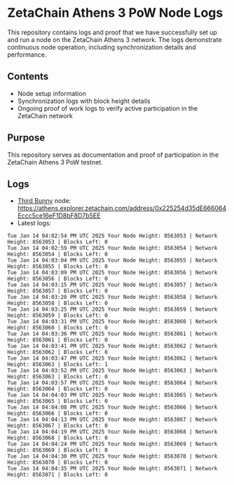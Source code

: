 # ZetaChain Athens 3 PoW Node Logs
This repository contains logs and proof that we have successfully set up and run a node on the ZetaChain Athens 3 network. The logs demonstrate continuous node operation, including synchronization details and performance.

## Contents
- Node setup information
- Synchronization logs with block height details
- Ongoing proof of work logs to verify active participation in the ZetaChain network

## Purpose
This repository serves as documentation and proof of participation in the ZetaChain Athens 3 PoW testnet.

## Logs

- [Third Bunny](https://thirdbunny.xyz/) node: https://athens.explorer.zetachain.com/address/0x225254d35dE666064Eccc5ce16eF1D8bF8D7b5EE
- Latest logs:
```
Tue Jan 14 04:02:54 PM UTC 2025 Your Node Height: 8563053 | Network Height: 8563053 | Blocks Left: 0
Tue Jan 14 04:02:59 PM UTC 2025 Your Node Height: 8563054 | Network Height: 8563054 | Blocks Left: 0
Tue Jan 14 04:03:04 PM UTC 2025 Your Node Height: 8563055 | Network Height: 8563055 | Blocks Left: 0
Tue Jan 14 04:03:09 PM UTC 2025 Your Node Height: 8563056 | Network Height: 8563056 | Blocks Left: 0
Tue Jan 14 04:03:15 PM UTC 2025 Your Node Height: 8563057 | Network Height: 8563057 | Blocks Left: 0
Tue Jan 14 04:03:20 PM UTC 2025 Your Node Height: 8563058 | Network Height: 8563058 | Blocks Left: 0
Tue Jan 14 04:03:25 PM UTC 2025 Your Node Height: 8563059 | Network Height: 8563059 | Blocks Left: 0
Tue Jan 14 04:03:31 PM UTC 2025 Your Node Height: 8563060 | Network Height: 8563060 | Blocks Left: 0
Tue Jan 14 04:03:36 PM UTC 2025 Your Node Height: 8563061 | Network Height: 8563061 | Blocks Left: 0
Tue Jan 14 04:03:41 PM UTC 2025 Your Node Height: 8563062 | Network Height: 8563062 | Blocks Left: 0
Tue Jan 14 04:03:47 PM UTC 2025 Your Node Height: 8563062 | Network Height: 8563063 | Blocks Left: 1
Tue Jan 14 04:03:52 PM UTC 2025 Your Node Height: 8563063 | Network Height: 8563063 | Blocks Left: 0
Tue Jan 14 04:03:57 PM UTC 2025 Your Node Height: 8563064 | Network Height: 8563064 | Blocks Left: 0
Tue Jan 14 04:04:03 PM UTC 2025 Your Node Height: 8563065 | Network Height: 8563065 | Blocks Left: 0
Tue Jan 14 04:04:08 PM UTC 2025 Your Node Height: 8563066 | Network Height: 8563066 | Blocks Left: 0
Tue Jan 14 04:04:13 PM UTC 2025 Your Node Height: 8563067 | Network Height: 8563067 | Blocks Left: 0
Tue Jan 14 04:04:19 PM UTC 2025 Your Node Height: 8563068 | Network Height: 8563068 | Blocks Left: 0
Tue Jan 14 04:04:24 PM UTC 2025 Your Node Height: 8563069 | Network Height: 8563069 | Blocks Left: 0
Tue Jan 14 04:04:30 PM UTC 2025 Your Node Height: 8563070 | Network Height: 8563070 | Blocks Left: 0
Tue Jan 14 04:04:35 PM UTC 2025 Your Node Height: 8563071 | Network Height: 8563071 | Blocks Left: 0
```

